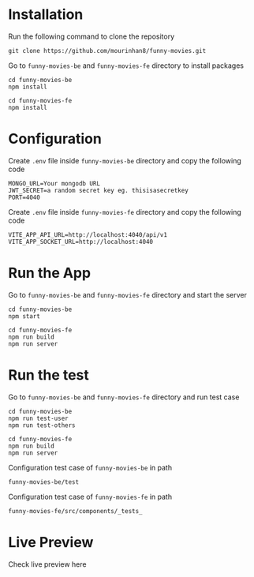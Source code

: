 # Installation
Run the following command to clone the repository
```
git clone https://github.com/mourinhan8/funny-movies.git
```
Go to ```funny-movies-be``` and ```funny-movies-fe``` directory to install packages
```
cd funny-movies-be
npm install
```
```
cd funny-movies-fe
npm install
```
# Configuration
Create ```.env``` file inside ```funny-movies-be``` directory and copy the following code

```
MONGO_URL=Your mongodb URL
JWT_SECRET=a random secret key eg. thisisasecretkey
PORT=4040
```
Create ```.env``` file inside ```funny-movies-fe``` directory and copy the following code

```
VITE_APP_API_URL=http://localhost:4040/api/v1
VITE_APP_SOCKET_URL=http://localhost:4040
```
# Run the App
Go to ```funny-movies-be``` and ```funny-movies-fe``` directory and start the server
```
cd funny-movies-be
npm start
```
```
cd funny-movies-fe
npm run build
npm run server
```

# Run the test
Go to ```funny-movies-be``` and ```funny-movies-fe``` directory and run test case
```
cd funny-movies-be
npm run test-user
npm run test-others
```
```
cd funny-movies-fe
npm run build
npm run server
```
Configuration test case of ```funny-movies-be``` in path 
```
funny-movies-be/test
```
Configuration test case of ```funny-movies-fe``` in path 
```
funny-movies-fe/src/components/_tests_
```
# Live Preview
Check live preview here []()

